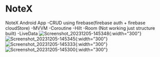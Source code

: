 # NoteX

NoteX Android App 
-CRUD using firebase(firebase auth + firebase cloudStore)
-MVVM
-Coroutine
-Hilt
-Room (Not working just structure built)
-LiveData
![Screenshot_20231205-145348](https://github.com/thesua7/NoteX/assets/26122049/c259a09f-edf2-4f94-acd8-c111a2e062a2){:width="300"}
![Screenshot_20231205-145345](https://github.com/thesua7/NoteX/assets/26122049/9c1f3b63-068d-4e68-b88c-5293ad3e8a37){:width="300"}
![Screenshot_20231205-145333](https://github.com/thesua7/NoteX/assets/26122049/576e0a4f-4dc4-4f62-976e-992114f0b5b3){:width="300"}
![Screenshot_20231205-145300](https://github.com/thesua7/NoteX/assets/26122049/af177fce-4c5d-49cc-bef2-e07d0f710499){:width="300"}
